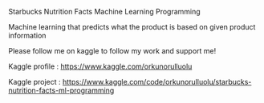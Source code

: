 Starbucks Nutrition Facts Machine Learning Programming

Machine learning that predicts what the product is based on given product information

Please follow me on kaggle to follow my work and support me! 

Kaggle profile : https://www.kaggle.com/orkunorulluolu

Kaggle project : https://www.kaggle.com/code/orkunorulluolu/starbucks-nutrition-facts-ml-programming
